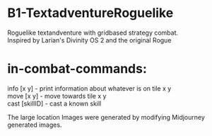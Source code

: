 # B1-TextadventureRoguelike
Roguelike textandventure with gridbased strategy combat.\
Inspired by Larian's Divinity OS 2 and the original Rogue

# in-combat-commands:
info [x y] - print information about whatever is on tile x y \
move [x y] - move towards tile x y \
cast [skillID] - cast a known skill

The large location Images were generated by modifying Midjourney generated images.
